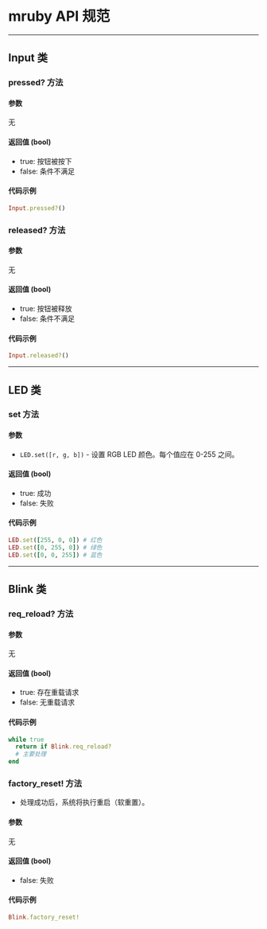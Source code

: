 # mruby API 规范

---

## Input 类

### pressed? 方法

#### 参数

无

#### 返回值 (bool)

- true: 按钮被按下
- false: 条件不满足

#### 代码示例

```ruby
Input.pressed?()
```

### released? 方法

#### 参数

无

#### 返回值 (bool)

- true: 按钮被释放
- false: 条件不满足

#### 代码示例

```ruby
Input.released?()
```

---

## LED 类

### set 方法

#### 参数

- `LED.set([r, g, b])` - 设置 RGB LED 颜色。每个值应在 0-255 之间。

#### 返回值 (bool)

- true: 成功
- false: 失败

#### 代码示例

```ruby
LED.set([255, 0, 0]) # 红色
LED.set([0, 255, 0]) # 绿色
LED.set([0, 0, 255]) # 蓝色
```

---

## Blink 类

### req_reload? 方法

#### 参数

无

#### 返回值 (bool)

- true: 存在重载请求
- false: 无重载请求

#### 代码示例

```ruby
while true
  return if Blink.req_reload?
  # 主要处理
end
```

### factory_reset! 方法

- 处理成功后，系统将执行重启（软重置）。

#### 参数

无

#### 返回值 (bool)

- false: 失败

#### 代码示例

```ruby
Blink.factory_reset!
```
